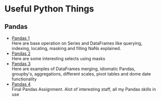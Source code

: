 # Useful Python Things

## Pandas
* [Pandas 1](https://github.com/yk4r2/UsefulPython/blob/master/Pandas/Pandas1.ipynb)\
Here are base operation on Series and DataFrames like querying, indexing, locating, masking and filling NaNs  explained.
* [Pandas 2](https://github.com/yk4r2/UsefulPython/blob/master/Pandas/Pandas2.ipynb)\
Here are some interesting selects using masks
* [Pandas 3](https://github.com/yk4r2/UsefulPython/blob/master/Pandas/Pandas3.ipynb)\
Here are examples of DataFrames merging, idiomatic Pandas, groupby's, aggregations, different scales, pivot tables and dome date functionality
* [Pandas 4](https://github.com/yk4r2/UsefulPython/blob/master/Pandas/Pandas4.ipynb)\
Final Pandas Assignment. Alot of interesting staff, all my Pandas skills in use
